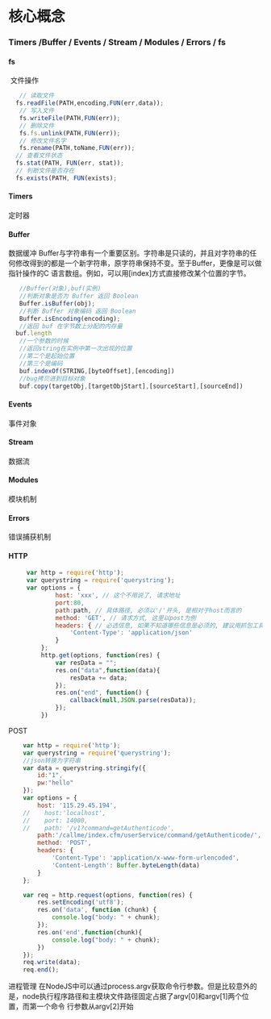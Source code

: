 # 核心概念 
### Timers /Buffer / Events / Stream / Modules / Errors / fs


#### fs
  文件操作
  ```js
    // 读取文件
    fs.readFile(PATH,encoding,FUN(err,data));
    // 写入文件
    fs.writeFile(PATH,FUN(err));
    // 删除文件
    fs.fs.unlink(PATH,FUN(err));
    // 修改文件名字
    fs.rename(PATH,toName,FUN(err));
    // 查看文件状态
    fs.stat(PATH, FUN(err, stat));
    // 判断文件是否存在
    fs.exists(PATH, FUN(exists);
  ```
#### Timers
  定时器

#### Buffer
  数据缓冲
  Buffer与字符串有一个重要区别。字符串是只读的，并且对字符串的任何修改得到的都是一个新字符串，原字符串保持不变。至于Buffer，更像是可以做指针操作的C   语言数组。例如，可以用[index]方式直接修改某个位置的字节。
  ```js
    //Buffer(对象),buf(实例)
    //判断对象是否为 Buffer 返回 Boolean
    Buffer.isBuffer(obj);
    //判断 Buffer 对象编码 返回 Boolean
    Buffer.isEncoding(encoding);
    //返回 buf 在字节数上分配的内存量
    buf.length
    //一个参数的时候
    //返回string在实例中第一次出现的位置
    //第二个是起始位置
    //第三个是编码
    buf.indexOf(STRING,[byteOffset],[encoding])
    //bug拷贝进到目标对象
    buf.copy(targetObj,[targetObjStart],[sourceStart],[sourceEnd])
  ```

#### Events
  事件对象
     
#### Stream
  数据流

#### Modules
  模块机制

#### Errors
  错误捕获机制
  
#### HTTP

```js
     var http = require('http');
     var querystring = require('querystring');
     var options = {
             host: 'xxx', // 这个不用说了, 请求地址
             port:80,
             path:path, // 具体路径, 必须以'/'开头, 是相对于host而言的
             method: 'GET', // 请求方式, 这里以post为例
             headers: { // 必选信息, 如果不知道哪些信息是必须的, 建议用抓包工具看一下, 都写上也无妨...
                 'Content-Type': 'application/json'
             }
         };
         http.get(options, function(res) {
             var resData = "";
             res.on("data",function(data){
                 resData += data;
             });
             res.on("end", function() {
                 callback(null,JSON.parse(resData));
             });
         })
```
POST
```js
    var http = require('http');
    var querystring = require('querystring');
    //json转换为字符串
    var data = querystring.stringify({
        id:"1",
        pw:"hello"
    });
    var options = {
        host: '115.29.45.194',
    //    host:'localhost',
    //    port: 14000,
    //    path: '/v1?command=getAuthenticode',
        path:'/callme/index.cfm/userService/command/getAuthenticode/',
        method: 'POST',
        headers: {
            'Content-Type': 'application/x-www-form-urlencoded',
            'Content-Length': Buffer.byteLength(data)
        }
    };

    var req = http.request(options, function(res) {
        res.setEncoding('utf8');
        res.on('data', function (chunk) {
            console.log("body: " + chunk);
        });
        res.on('end',function(chunk){
            console.log("body: " + chunk);
        })
    });
    req.write(data);
    req.end();
```
进程管理
 在NodeJS中可以通过process.argv获取命令行参数。但是比较意外的是，node执行程序路径和主模块文件路径固定占据了argv[0]和argv[1]两个位置，而第一个命令  行参数从argv[2]开始
